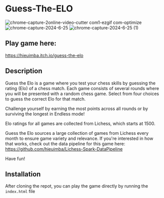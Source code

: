 # Guess-The-ELO
![chrome-capture-2online-video-cutter com1-ezgif com-optimize](https://github.com/user-attachments/assets/db7e60fb-5c5b-45f9-b825-11e91920d04d)
![chrome-capture-2024-6-25](https://github.com/user-attachments/assets/22439375-7ff7-4d54-9587-2025f117a835)
![chrome-capture-2024-6-25 (1)](https://github.com/user-attachments/assets/aaa6f225-e1e7-4b4c-b136-f47646edc3ad)

## Play game here:
https://hieuimba.itch.io/guess-the-elo

## Description
Guess the Elo is a game where you test your chess skills by guessing the rating (Elo) of a chess match. Each game consists of several rounds where you will be presented with a random chess game. Select from four choices to guess the correct Elo for that match.

Challenge yourself by earning the most points across all rounds or by surviving the longest in Endless mode!

Elo ratings for all games are collected from Lichess, which starts at 1500.

Guess the Elo sources a large collection of games from Lichess every month to ensure game variety and relevance. If you're interested in how that works, check out the data pipeline for this game here: https://github.com/hieuimba/Lichess-Spark-DataPipeline

Have fun!

## Installation
After cloning the repot, you can play the game directly by running the `index.html` file
